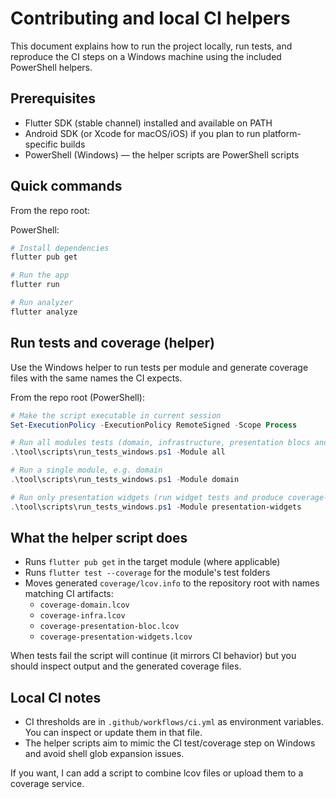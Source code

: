 # Contributing and local CI helpers

This document explains how to run the project locally, run tests, and reproduce the CI steps on a Windows machine using the included PowerShell helpers.

Prerequisites
-------------
- Flutter SDK (stable channel) installed and available on PATH
- Android SDK (or Xcode for macOS/iOS) if you plan to run platform-specific builds
- PowerShell (Windows) — the helper scripts are PowerShell scripts

Quick commands
--------------
From the repo root:

PowerShell:

```powershell
# Install dependencies
flutter pub get

# Run the app
flutter run

# Run analyzer
flutter analyze
```

Run tests and coverage (helper)
--------------------------------
Use the Windows helper to run tests per module and generate coverage files with the same names the CI expects.

From the repo root (PowerShell):

```powershell
# Make the script executable in current session
Set-ExecutionPolicy -ExecutionPolicy RemoteSigned -Scope Process

# Run all modules tests (domain, infrastructure, presentation blocs and widgets)
.\tool\scripts\run_tests_windows.ps1 -Module all

# Run a single module, e.g. domain
.\tool\scripts\run_tests_windows.ps1 -Module domain

# Run only presentation widgets (run widget tests and produce coverage-presentation-widgets.lcov)
.\tool\scripts\run_tests_windows.ps1 -Module presentation-widgets
```

What the helper script does
--------------------------
- Runs `flutter pub get` in the target module (where applicable)
- Runs `flutter test --coverage` for the module's test folders
- Moves generated `coverage/lcov.info` to the repository root with names matching CI artifacts:
  - `coverage-domain.lcov`
  - `coverage-infra.lcov`
  - `coverage-presentation-bloc.lcov`
  - `coverage-presentation-widgets.lcov`

When tests fail the script will continue (it mirrors CI behavior) but you should inspect output and the generated coverage files.

Local CI notes
--------------
- CI thresholds are in `.github/workflows/ci.yml` as environment variables. You can inspect or update them in that file.
- The helper scripts aim to mimic the CI test/coverage step on Windows and avoid shell glob expansion issues.

If you want, I can add a script to combine lcov files or upload them to a coverage service.
